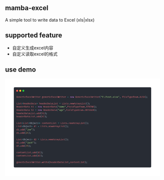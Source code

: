 ## mamba-excel
A simple tool to write data to Excel (xls|xlsx)

## supported feature
-  自定义生成excel内容
-  自定义读取excel的格式

##  use demo
![use](./src/doc/img/demo.png)